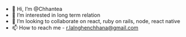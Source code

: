 - 👋 Hi, I’m @Chhantea
- 👀 I’m interested in long term relation
- 💞️ I’m looking to collaborate on react, ruby on rails, node, react native
- 📫 How to reach me - r.lalnghenchhana@gmail.com

<!---
Chhantea/Chhantea is a ✨ special ✨ repository because its `README.md` (this file) appears on your GitHub profile.
You can click the Preview link to take a look at your changes.
--->
